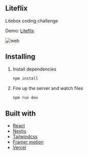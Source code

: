 ## Liteflix

Litebox coding challenge

Demo: [Liteflix](https://liteflix-tomtossu.vercel.app/)

![web](https://github.com/TomTossu/liteflix/assets/45078144/6dbe634c-f880-4ee6-8978-021e70247c05)

## Installing

1. Install dependencies

   ```bash
   npm install
   ```

2. Fire up the server and watch files

   ```bash
   npm run dev
   ```
   
## Built with

- [React](https://reactjs.org)
- [Nextjs](https://nextjs.org)
- [Tailwindcss](https://tailwindcss.com/)
- [Framer motion](https://www.framer.com/motion/)
- [Vercel](https://vercel.com)
